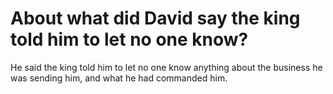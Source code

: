 # About what did David say the king told him to let no one know?

He said the king told him to let no one know anything about the business he was sending him, and what he had commanded him.
